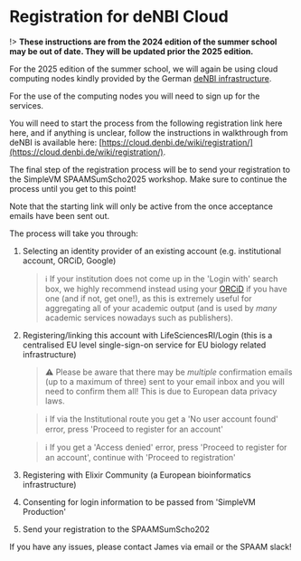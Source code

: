 # Registration for deNBI Cloud

!> **These instructions are from the 2024 edition of the summer school may be out of date. They will be updated prior the 2025 edition.**

For the 2025 edition of the summer school, we will again be using cloud computing nodes kindly provided by the German [deNBI infrastructure](https://www.denbi.de/cloud).

For the use of the computing nodes you will need to sign up for the services.

You will need to start the process from the following registration link here here, and if anything is unclear, follow the instructions in walkthrough from deNBI is available here: [https://cloud.denbi.de/wiki/registration/](https://cloud.denbi.de/wiki/registration/).

The final step of the registration process will be to send your registration to the SimpleVM SPAAMSumScho2025 workshop. Make sure to continue the process until you get to this point!

Note that the starting link will only be active from the once acceptance emails have been sent out.

The process will take you through:

1. Selecting an identity provider of an existing account (e.g. institutional account, ORCiD, Google)

   > ℹ️ If your institution does not come up in the 'Login with' search box, we highly recommend instead using your [ORCiD](https://orcid.org/) if you have one (and if not, get one!), as this is extremely useful for aggregating all of your academic output (and is used by _many_ academic services nowadays such as publishers).

2. Registering/linking this account with LifeSciencesRI/Login (this is a centralised EU level single-sign-on service for EU biology related infrastructure)

   > ⚠ Please be aware that there may be _multiple_ confirmation emails (up to a maximum of three) sent to your email inbox and you will need to confirm them all! This is due to European data privacy laws.

   > ℹ️ If via the Institutional route you get a 'No user account found' error, press 'Proceed to register for an account'

   > ℹ️ If you get a 'Access denied' error, press 'Proceed to register for an account', continue with 'Proceed to registration'

3. Registering with Elixir Community (a European bioinformatics infrastructure)
4. Consenting for login information to be passed from 'SimpleVM Production'
5. Send your registration to the SPAAMSumScho202

If you have any issues, please contact James via email or the SPAAM slack!
